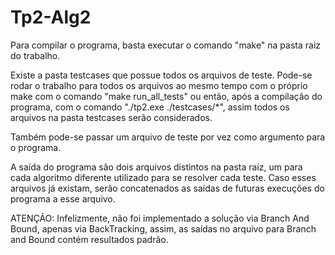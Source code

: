 # Tp2-Alg2

<p>Para compilar o programa, basta executar o comando "make" na pasta raiz do trabalho.</p>
<p>Existe a pasta testcases que possue todos os arquivos de teste. Pode-se rodar o trabalho para todos os arquivos
ao mesmo tempo com o próprio make com o comando "make run_all_tests" ou então, após a compilação do programa,
com o comando "./tp2.exe ./testcases/*", assim todos os arquivos na pasta testcases serão considerados.</p>
<p>Também pode-se passar um arquivo de teste por vez como argumento para o programa.</p>
<p>A saída do programa são dois arquivos distintos na pasta raiz, um para cada algoritmo diferente utilizado para se resolver cada
teste. Caso esses arquivos já existam, serão concatenados as saídas de futuras execuções do programa a esse arquivo.</p>
<p>ATENÇÃO: Infelizmente, não foi implementado a solução via Branch And Bound, apenas via BackTracking, assim, as saídas no arquivo
para Branch and Bound contém resultados padrão.</p>
